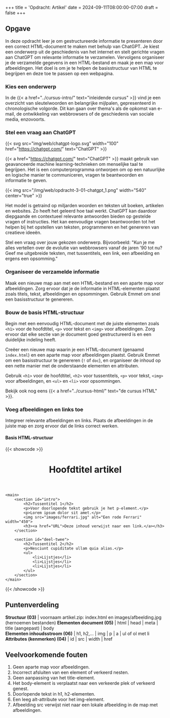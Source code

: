 +++
title = 'Opdracht: Artikel'
date = 2024-09-11T08:00:00-07:00
draft = false
+++

## Opgave

In deze opdracht leer je om gestructureerde informatie te presenteren door een correct HTML-document te maken met behulp van ChatGPT. Je kiest een onderwerp uit de geschiedenis van het internet en stelt gerichte vragen aan ChatGPT om relevante informatie te verzamelen. Vervolgens organiseer je de verzamelde gegevens in een HTML-bestand en maak je een map voor afbeeldingen. Het doel is om je te helpen de basisstructuur van HTML te begrijpen en deze toe te passen op een webpagina.

### Kies een onderwerp

In de {{< a href="../cursus-intro/" text="inleidende cursus" >}} vind je een overzicht van sleutelwoorden en belangrijke mijlpalen, gepresenteerd in chronologische volgorde. Dit kan gaan over thema's als de opkomst van e-mail, de ontwikkeling van webbrowsers of de geschiedenis van sociale media, enzovoorts.

### Stel een vraag aan ChatGPT

{{< svg src="img/web/chatgpt-logo.svg" width="100" href="https://chatgpt.com/" text="ChatGPT" >}}

{{< a href="https://chatgpt.com/" text="ChatGPT" >}} maakt gebruik van geavanceerde machine learning-technieken om menselijke taal te begrijpen. Het is een computerprogramma ontworpen om op een natuurlijke en logische manier te communiceren, vragen te beantwoorden en informatie te geven.

{{< img src="/img/web/opdracht-3-01-chatgpt_1.png" width="540" center="true" >}}

Het model is getraind op miljarden woorden en teksten uit boeken, artikelen en websites. Zo heeft het geleerd hoe taal werkt. ChatGPT kan daardoor diepgaande en contextueel relevante antwoorden bieden op gestelde vragen of instructies. Het kan eenvoudige vragen beantwoorden tot het helpen bij het opstellen van teksten, programmeren en het genereren van creatieve ideeën.

Stel een vraag over jouw gekozen onderwerp. Bijvoorbeeld: "Kun je me alles vertellen over de evolutie van webbrowsers vanaf de jaren '90 tot nu? Geef me uitgebreide teksten, met tussentitels, een link, een afbeelding en ergens een opsomming."

### Organiseer de verzamelde informatie

Maak een nieuwe map aan met een HTML-bestand en een aparte map voor afbeeldingen. Zorg ervoor dat je de informatie in HTML-elementen plaatst zoals titels, tekst, afbeeldingen en opsommingen. Gebruik Emmet om snel een basisstructuur te genereren.

### Bouw de basis HTML-structuur

Begin met een eenvoudig HTML-document met de juiste elementen zoals `<h1>` voor de hoofdtitel, `<p>` voor tekst en `<img>` voor afbeeldingen. Zorg ervoor dat elke sectie van je document goed gestructureerd is en een duidelijke indeling heeft.

Creëer een nieuwe map waarin je een HTML-document (genaamd `index.html`) en een aparte map voor afbeeldingen plaatst. Gebruik Emmet om een basisstructuur te genereren (`!` of `doc`), en organiseer de inhoud op een nette manier met de onderstaande elementen en attributen.

Gebruik `<h1>` voor de hoofdtitel, `<h2>` voor tussentitels, `<p>` voor tekst, `<img>` voor afbeeldingen, en `<ul>` en `<li>` voor opsommingen.

Bekijk ook nog eens {{< a href="../cursus-html/" text="de cursus HTML" >}}.

### Voeg afbeeldingen en links toe

Integreer relevante afbeeldingen en links. Plaats de afbeeldingen in de juiste map en zorg ervoor dat de links correct werken.

#### Basis HTML-structuur
{{< showcode >}}<!DOCTYPE html>
<html lang="en">

<head>
    <meta charset="UTF-8">
    <meta http-equiv="X-UA-Compatible" content="IE=edge">
    <meta name="viewport" content="width=device-width, initial-scale=1.0">
    <title>Artikel</title>
</head>

<body>
    <header>
        <h1>Hoofdtitel artikel</h1>
    </header>

    <main>
        <section id="intro">
            <h2>Tussentitel 1</h2>
            <p>Voor doorlopende tekst gebruik je het p-element.</p>
            <p>Lorem ipsum dolor sit amet.</p>
            <img src="images/ferrari.jpg" alt="Een rode Ferrari" width="450">
            <h3><a href="URL">Deze inhoud verwijst naar een link.</a></h3>
        </section>

        <section id="deel-twee">
            <h2>Tussentitel 2</h2>
            <p>Nesciunt cupiditate ullam quia alias.</p>
            <ul>
                <li>Lijstjes</li>
                <li>Lijstjes</li>
                <li>Lijstjes</li>
            </ul>
        </section>
    </main>
</body>

</html>

{{< /showcode >}}

## Puntenverdeling

**Structuur (03)** | voornaam artikel.zip: index.html en images/afbeelding.jpg (hernoemen bestanden)
**Elementen document (05)** | html | head | meta | title (aangepast) | body          
**Elementen inhoudsstroom (06)** | h1, h2,... | img | p | a | ul of ol met li                                              
**Attributes (kenmerken) (04)** | id | src | width | href                    

## Veelvoorkomende fouten

1. Geen aparte map voor afbeeldingen.
2. Incorrect afsluiten van een element of verkeerd nesten.
3. Geen aanpassing van het title-element.
4. Het body-element is verplaatst naar een verkeerde plek of verkeerd genest.
5. Doorlopende tekst in h1, h2-elementen.
6. Een leeg alt-attribute voor het img-element.
7. Afbeelding src verwijst niet naar een lokale afbeelding in de map met afbeeldingen.
